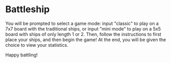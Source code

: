 # Battleship
You will be prompted to select a game mode: input "classic" to play on a 7x7 board with the traditional ships, or input "mini mode" to play on a 5x5 board with ships of only length 1 or 2. Then, follow the instructions to first place your ships, and then begin the game! At the end, you will be given the choice to view your statistics. 

Happy battling!

